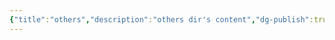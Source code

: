 ```yaml
---
{"title":"others","description":"others dir's content","dg-publish":true,"dg-path":null,"date":"2024-03-21 16:58:13","updated":"2024-03-26 23:42:22"}
---
```


